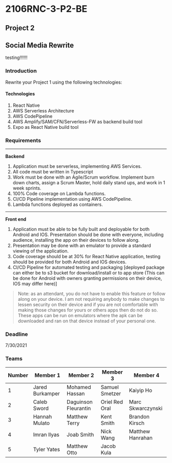 # 2106RNC-3-P2-BE

## Project 2

## Social Media Rewrite

testing!!!!!!

### Introduction 
Rewrite your Project 1 using the following technologies:

#### Technologies
1. React Native
2. AWS Serverless Architecture
3. AWS CodePipeline
4. AWS Amplify/SAM/CFN/Serverless-FW as backend build tool
5. Expo as React Native build tool

### Requirements

---
**Backend**
1. Application must be serverless, implementing AWS Services.
2. All code must be written in Typescript
3. Work must be done with an Agile/Scrum workflow. Implement burn down charts, assign a Scrum Master, hold daily stand ups, and work in 1 week sprints.
4. 100% Code coverage on Lambda functions.
5. CI/CD Pipeline implementation using AWS CodePipeline.
6. Lambda functions deployed as containers.

---
**Front end**
1. Application must be able to be fully built and deployable for both Android and IOS. Presentation should be done with everyone, including audience, installing the app on their devices to follow along.
2. Presentation may be done with an emulator to provide a standard viewing of the application.
3. Code coverage should be at 30% for React Native application, testing should be provided for both Android and IOS devices.
4. CI/CD Pipeline for automated testing and packaging [deployed package can either be to s3 bucket for download/install or to app store (This can be done for Android with owners granting permissions on their device, IOS may differ here)]
> Note: as an attendant, you do not have to enable this feature or follow along on your device. I am not requiring anybody to make changes to lessen security on their device and if you are not comfortable with making those changes for yours or others apps then do not do so. These apps can be run on emulators where the apk can be downloaded and ran on that device instead of your personal one.

### Deadline
7/30/2021

### Teams
| Number | Member 1 | Member 2 | Member 3 | Member 4 |
| ------ | -------- | -------- | -------- | -------- |
| 1 | Jared Burkamper | Mohamed Hassan | Samuel Smetzer | Kaiyip Ho |
| 2 | Caleb Sword | Daguinson Fleurantin | Oriel Red Oral | Marc Skwarczynski |
| 3 | Hannah Mulato | Matthew Terry | Kent Smith | Brandon Kirsch |
| 4 | Imran Ilyas | Joab Smith | Nick Wang |Matthew Hanrahan
| 5 | Tyler Yates | Matthew Otto | Jacob Kula
